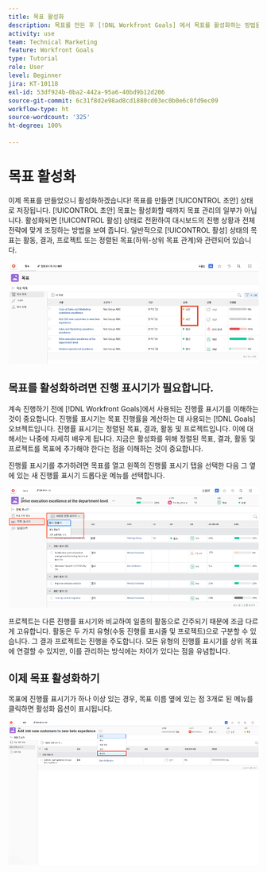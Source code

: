 ```yaml
---
title: 목표 활성화
description: 목표를 만든 후 [!DNL Workfront Goals] 에서 목표를 활성화하는 방법을 알아봅니다.
activity: use
team: Technical Marketing
feature: Workfront Goals
type: Tutorial
role: User
level: Beginner
jira: KT-10118
exl-id: 53df924b-0ba2-442a-95a6-40bd9b12d206
source-git-commit: 6c31f8d2e98ad8cd1880cd03ec0b0e6c0fd9ec09
workflow-type: ht
source-wordcount: '325'
ht-degree: 100%

---
```


# 목표 활성화

이제 목표를 만들었으니 활성화하겠습니다! 목표를 만들면 [!UICONTROL 초안] 상태로 저장됩니다. [!UICONTROL 초안] 목표는 활성화할 때까지 목표 관리의 일부가 아닙니다. 활성화되면 [!UICONTROL 활성] 상태로 전환하여 대시보드의 진행 상황과 전체 전략에 맞게 조정하는 방법을 보여 줍니다. 일반적으로 [!UICONTROL 활성] 상태의 목표는 활동, 결과, 프로젝트 또는 정렬된 목표(하위-상위 목표 관계)와 관련되어 있습니다.

![초안 상태의 Workfront Goals에 있는 목표의 스크린샷](assets/04-workfront-goals-activate-goals.png)

## 목표를 활성화하려면 진행 표시기가 필요합니다.

계속 진행하기 전에 [!DNL Workfront Goals]에서 사용되는 진행률 표시기를 이해하는 것이 중요합니다. 진행률 표시기는 목표 진행률을 계산하는 데 사용되는 [!DNL Goals] 오브젝트입니다. 진행률 표시기는 정렬된 목표, 결과, 활동 및 프로젝트입니다. 이에 대해서는 나중에 자세히 배우게 됩니다. 지금은 활성화를 위해 정렬된 목표, 결과, 활동 및 프로젝트를 목표에 추가해야 한다는 점을 이해하는 것이 중요합니다.

진행률 표시기를 추가하려면 목표를 열고 왼쪽의 진행률 표시기 탭을 선택한 다음 그 옆에 있는 새 진행률 표시기 드롭다운 메뉴를 선택합니다.

![결과, 활동, 프로젝트, 목표 진행률 표시기를 보여 주는 스크린샷](assets/05-workfront-goals-progress-indicators.png)

프로젝트는 다른 진행률 표시기와 비교하여 일종의 활동으로 간주되기 때문에 조금 다르게 고유합니다. 활동은 두 가지 유형(수동 진행률 표시줄 및 프로젝트)으로 구분할 수 있습니다. 그 결과 프로젝트는 진행을 주도합니다. 모든 유형의 진행률 표시기를 상위 목표에 연결할 수 있지만, 이를 관리하는 방식에는 차이가 있다는 점을 유념합니다.

## 이제 목표 활성화하기

목표에 진행률 표시기가 하나 이상 있는 경우, 목표 이름 옆에 있는 점 3개로 된 메뉴를 클릭하면 활성화 옵션이 표시됩니다.

![목표를 활성화하는 방법을 보여 주는 스크린샷](assets/activate-a-goal-with-a-result.png)
